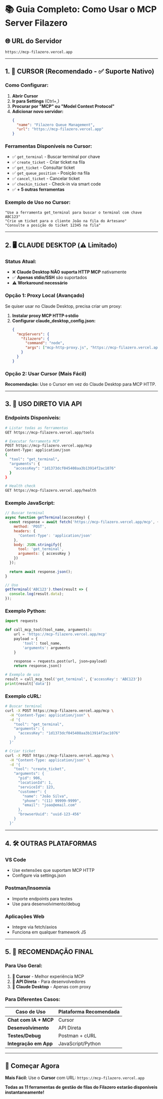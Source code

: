 # 📚 Guia Completo: Como Usar o MCP Server Filazero

## 🌐 URL do Servidor
```
https://mcp-filazero.vercel.app
```

---

## 1. 🎯 **CURSOR (Recomendado - ✅ Suporte Nativo)**

### **Como Configurar:**

1. **Abrir Cursor**
2. **Ir para Settings** (Ctrl+,)
3. **Procurar por "MCP" ou "Model Context Protocol"**
4. **Adicionar novo servidor:**
   ```json
   {
     "name": "Filazero Queue Management",
     "url": "https://mcp-filazero.vercel.app"
   }
   ```

### **Ferramentas Disponíveis no Cursor:**
- ✅ `get_terminal` - Buscar terminal por chave
- ✅ `create_ticket` - Criar ticket na fila
- ✅ `get_ticket` - Consultar ticket
- ✅ `get_queue_position` - Posição na fila
- ✅ `cancel_ticket` - Cancelar ticket
- ✅ `checkin_ticket` - Check-in via smart code
- ✅ **+ 5 outras ferramentas**

### **Exemplo de Uso no Cursor:**
```
"Use a ferramenta get_terminal para buscar o terminal com chave ABC123"
"Crie um ticket para o cliente João na fila do Artesano"
"Consulte a posição do ticket 12345 na fila"
```

---

## 2. 🖥️ **CLAUDE DESKTOP (⚠️ Limitado)**

### **Status Atual:**
- ❌ **Claude Desktop NÃO suporta HTTP MCP** nativamente
- ✅ **Apenas stdio/SSH** são suportados
- ⚠️ **Workaround necessário**

### **Opção 1: Proxy Local (Avançado)**
Se quiser usar no Claude Desktop, precisa criar um proxy:

1. **Instalar proxy MCP HTTP→stdio**
2. **Configurar claude_desktop_config.json:**
   ```json
   {
     "mcpServers": {
       "filazero": {
         "command": "node",
         "args": ["mcp-http-proxy.js", "https://mcp-filazero.vercel.app"]
       }
     }
   }
   ```

### **Opção 2: Usar Cursor (Mais Fácil)**
**Recomendação:** Use o Cursor em vez do Claude Desktop para MCP HTTP.

---

## 3. 🔌 **USO DIRETO VIA API**

### **Endpoints Disponíveis:**

```bash
# Listar todas as ferramentas
GET https://mcp-filazero.vercel.app/tools

# Executar ferramenta MCP
POST https://mcp-filazero.vercel.app/mcp
Content-Type: application/json
{
  "tool": "get_terminal",
  "arguments": {
    "accessKey": "1d1373dcf045408aa3b13914f2ac1076"
  }
}

# Health check
GET https://mcp-filazero.vercel.app/health
```

### **Exemplo JavaScript:**
```javascript
// Buscar terminal
async function getTerminal(accessKey) {
  const response = await fetch('https://mcp-filazero.vercel.app/mcp', {
    method: 'POST',
    headers: {
      'Content-Type': 'application/json'
    },
    body: JSON.stringify({
      tool: 'get_terminal',
      arguments: { accessKey }
    })
  });
  
  return await response.json();
}

// Uso
getTerminal('ABC123').then(result => {
  console.log(result.data);
});
```

### **Exemplo Python:**
```python
import requests

def call_mcp_tool(tool_name, arguments):
    url = 'https://mcp-filazero.vercel.app/mcp'
    payload = {
        'tool': tool_name,
        'arguments': arguments
    }
    
    response = requests.post(url, json=payload)
    return response.json()

# Exemplo de uso
result = call_mcp_tool('get_terminal', {'accessKey': 'ABC123'})
print(result['data'])
```

### **Exemplo cURL:**
```bash
# Buscar terminal
curl -X POST https://mcp-filazero.vercel.app/mcp \
  -H "Content-Type: application/json" \
  -d '{
    "tool": "get_terminal",
    "arguments": {
      "accessKey": "1d1373dcf045408aa3b13914f2ac1076"
    }
  }'

# Criar ticket
curl -X POST https://mcp-filazero.vercel.app/mcp \
  -H "Content-Type: application/json" \
  -d '{
    "tool": "create_ticket",
    "arguments": {
      "pid": 906,
      "locationId": 1,
      "serviceId": 123,
      "customer": {
        "name": "João Silva",
        "phone": "(11) 99999-9999",
        "email": "joao@email.com"
      },
      "browserUuid": "uuid-123-456"
    }
  }'
```

---

## 4. 🛠️ **OUTRAS PLATAFORMAS**

### **VS Code**
- Use extensões que suportam MCP HTTP
- Configure via settings.json

### **Postman/Insomnia**
- Importe endpoints para testes
- Use para desenvolvimento/debug

### **Aplicações Web**
- Integre via fetch/axios
- Funciona em qualquer framework JS

---

## 5. 🎯 **RECOMENDAÇÃO FINAL**

### **Para Uso Geral:**
1. **🥇 Cursor** - Melhor experiência MCP
2. **🥈 API Direta** - Para desenvolvedores
3. **🥉 Claude Desktop** - Apenas com proxy

### **Para Diferentes Casos:**

| Caso de Uso | Plataforma Recomendada |
|-------------|----------------------|
| **Chat com IA + MCP** | Cursor |
| **Desenvolvimento** | API Direta |
| **Testes/Debug** | Postman + cURL |
| **Integração em App** | JavaScript/Python |

---

## 🚀 **Começar Agora**

**Mais Fácil:** Use o **Cursor** com URL: `https://mcp-filazero.vercel.app`

**Todas as 11 ferramentas de gestão de filas do Filazero estarão disponíveis instantaneamente!**